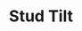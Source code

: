 ---
title: 'Stud Tilt'
image: image.png
redirect: 'techs/collections/rotations/function:stud_tilt'

content:
    items: 
        - '@taxonomy.function': 'stud_tilt'
    filter:
        published: true
        type: 'tech' 
---